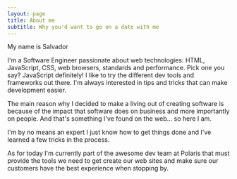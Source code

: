 ```yaml
---
layout: page
title: About me
subtitle: Why you'd want to go on a date with me
---
```


My name is Salvador

I'm a Software Engineer passionate about web technologies: HTML, JavaScript, CSS, web browsers, standards and performance. Pick one you say? JavaScript definitely! I like to try the different dev tools and frameworks out there. I'm always interested in tips and tricks that can make development easier.

The main reason why I decided to make a living out of creating software is because of the impact that software does on business and more importantly on people. And that's something I've found on the web... so here I am. 

I'm by no means an expert I just know how to get things done and I've learned a few tricks in the process. 

As for today I'm currently part of the awesome dev team at Polaris that must provide the tools we need to get create our web sites and make sure our customers have the best experience when stopping by.